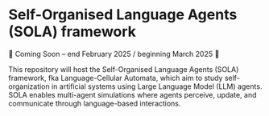 # Self-Organised Language Agents (SOLA) framework

🚀 Coming Soon – end February 2025 / beginning March 2025 🚀

This repository will host the Self-Organised Language Agents (SOLA) framework, fka Language-Cellular Automata, which aim to study self-organization in artificial systems using Large Language Model (LLM) agents. 
SOLA enables multi-agent simulations where agents perceive, update, and communicate through language-based interactions.


